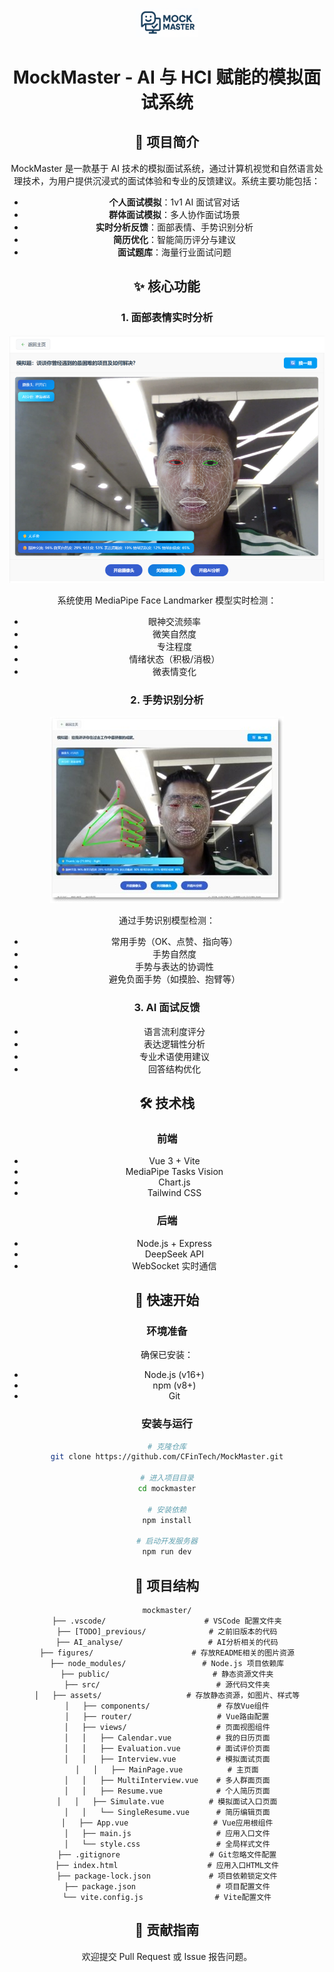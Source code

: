 <p align="center">
<img src="./figures/logo.jpg" width="20%"> <br>
</p>

<div align="center">
<h1>MockMaster - AI 与 HCI 赋能的模拟面试系统</h1>
<div>



## 📌 项目简介
MockMaster 是一款基于 AI 技术的模拟面试系统，通过计算机视觉和自然语言处理技术，为用户提供沉浸式的面试体验和专业的反馈建议。系统主要功能包括：

- **个人面试模拟**：1v1 AI 面试官对话
- **群体面试模拟**：多人协作面试场景
- **实时分析反馈**：面部表情、手势识别分析
- **简历优化**：智能简历评分与建议
- **面试题库**：海量行业面试问题

## ✨ 核心功能

### 1. 面部表情实时分析
![面部识别示意图](./figures/facial_recognition.jpg)

系统使用 MediaPipe Face Landmarker 模型实时检测：
- 眼神交流频率
- 微笑自然度
- 专注程度
- 情绪状态（积极/消极）
- 微表情变化

### 2. 手势识别分析
![手势识别示意图](./figures/gesture_recognition.jpg)

通过手势识别模型检测：
- 常用手势（OK、点赞、指向等）
- 手势自然度
- 手势与表达的协调性
- 避免负面手势（如摸脸、抱臂等）

### 3. AI 面试反馈
- 语言流利度评分
- 表达逻辑性分析
- 专业术语使用建议
- 回答结构优化

## 🛠️ 技术栈

### 前端
- Vue 3 + Vite
- MediaPipe Tasks Vision
- Chart.js
- Tailwind CSS

### 后端
- Node.js + Express
- DeepSeek API
- WebSocket 实时通信

## 🚀 快速开始

### 环境准备
确保已安装：
- Node.js (v16+)
- npm (v8+)
- Git

### 安装与运行
```bash
# 克隆仓库
git clone https://github.com/CFinTech/MockMaster.git

# 进入项目目录
cd mockmaster

# 安装依赖
npm install

# 启动开发服务器
npm run dev
```

## 📂 项目结构
```
mockmaster/
├── .vscode/                      # VSCode 配置文件夹
├── [TODO]_previous/              # 之前旧版本的代码
├── AI_analyse/                   # AI分析相关的代码
├── figures/                      # 存放README相关的图片资源
├── node_modules/                 # Node.js 项目依赖库
├── public/                       # 静态资源文件夹
├── src/                          # 源代码文件夹
│   ├── assets/                   # 存放静态资源，如图片、样式等
│   ├── components/               # 存放Vue组件
│   ├── router/                   # Vue路由配置
│   ├── views/                    # 页面视图组件
│   │   ├── Calendar.vue          # 我的日历页面
│   │   ├── Evaluation.vue        # 面试评价页面
│   │   ├── Interview.vue         # 模拟面试页面
│   │   ├── MainPage.vue          # 主页面
│   │   ├── MultiInterview.vue    # 多人群面页面
│   │   ├── Resume.vue            # 个人简历页面
│   │   ├── Simulate.vue          # 模拟面试入口页面
│   │   └── SingleResume.vue      # 简历编辑页面
│   ├── App.vue                   # Vue应用根组件
│   ├── main.js                   # 应用入口文件
│   └── style.css                 # 全局样式文件
├── .gitignore                    # Git忽略文件配置
├── index.html                    # 应用入口HTML文件
├── package-lock.json             # 项目依赖锁定文件
├── package.json                  # 项目配置文件
└── vite.config.js                # Vite配置文件
```

## 🤝 贡献指南
欢迎提交 Pull Request 或 Issue 报告问题。
